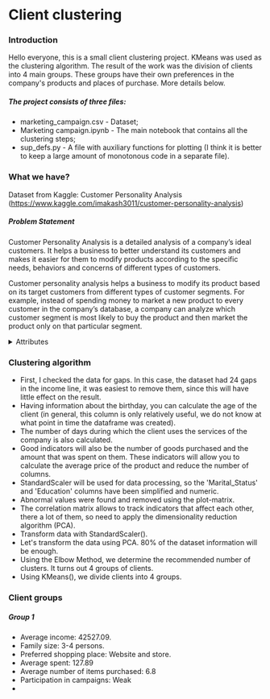 # Client clustering
### Introduction
Hello everyone, this is a small client clustering project. KMeans was used as the clustering algorithm. The result of the work was the division of clients into 4 main groups. These groups have their own preferences in the company's products and places of purchase. More details below.
##### The project consists of three files:

  - marketing_campaign.csv - Dataset;
  - Marketing campaign.ipynb - The main notebook that contains all the clustering steps;
  - sup_defs.py - A file with auxiliary functions for plotting (I think it is better to keep a large amount of monotonous code in a separate file).

### What we have?
Dataset from Kaggle: Customer Personality Analysis (https://www.kaggle.com/imakash3011/customer-personality-analysis)
##### Problem Statement
Customer Personality Analysis is a detailed analysis of a company’s ideal customers. It helps a business to better understand its customers and makes it easier for them to modify products according to the specific needs, behaviors and concerns of different types of customers.

Customer personality analysis helps a business to modify its product based on its target customers from different types of customer segments. For example, instead of spending money to market a new product to every customer in the company’s database, a company can analyze which customer segment is most likely to buy the product and then market the product only on that particular segment.

<details>
  <summary>Attributes</summary>
  
  ##### People

- ID: Customer's unique identifier
- Year_Birth: Customer's birth year
- Education: Customer's education level
- Marital_Status: Customer's marital status
- Income: Customer's yearly household income
- Kidhome: Number of children in customer's household
- Teenhome: Number of teenagers in customer's household
- Dt_Customer: Date of customer's enrollment with the company
- Recency: Number of days since customer's last purchase
- Complain: 1 if the customer complained in the last 2 years, 0 otherwise

##### Products

- MntWines: Amount spent on wine in last 2 years
- MntFruits: Amount spent on fruits in last 2 years
- MntMeatProducts: Amount spent on meat in last 2 years
- MntFishProducts: Amount spent on fish in last 2 years
- MntSweetProducts: Amount spent on sweets in last 2 years
- MntGoldProds: Amount spent on gold in last 2 years

##### Promotion

- NumDealsPurchases: Number of purchases made with a discount
- AcceptedCmp1: 1 if customer accepted the offer in the 1st campaign, 0 otherwise
- AcceptedCmp2: 1 if customer accepted the offer in the 2nd campaign, 0 otherwise
- AcceptedCmp3: 1 if customer accepted the offer in the 3rd campaign, 0 otherwise
- AcceptedCmp4: 1 if customer accepted the offer in the 4th campaign, 0 otherwise
- AcceptedCmp5: 1 if customer accepted the offer in the 5th campaign, 0 otherwise
- Response: 1 if customer accepted the offer in the last campaign, 0 otherwise

##### Place

- NumWebPurchases: Number of purchases made through the company’s website
- NumCatalogPurchases: Number of purchases made using a catalogue
- NumStorePurchases: Number of purchases made directly in stores
- NumWebVisitsMonth: Number of visits to company’s website in the last month
</details>

### Clustering algorithm
- First, I checked the data for gaps. In this case, the dataset had 24 gaps in the income line, it was easiest to remove them, since this will have little effect on the result.
- Having information about the birthday, you can calculate the age of the client (in general, this column is only relatively useful, we do not know at what point in time the dataframe was created).
- The number of days during which the client uses the services of the company is also calculated.
- Good indicators will also be the number of goods purchased and the amount that was spent on them. These indicators will allow you to calculate the average price of the product and reduce the number of columns.
- StandardScaler will be used for data processing, so the 'Marital_Status' and 'Education' columns have been simplified and numeric.
- Abnormal values were found and removed using the plot-matrix.
- The correlation matrix allows to track indicators that affect each other, there a lot of them, so need to apply the dimensionality reduction algorithm (PCA).
- Transform data with StandardScaler().
- Let's transform the data using PCA. 80% of the dataset information will be enough.
- Using the Elbow Method, we determine the recommended number of clusters. It turns out 4 groups of clients.
- Using KMeans(), we divide clients into 4 groups.
### Client groups
##### Group 1
- Average income: 42527.09.
- Family size: 3-4 persons.
- Preferred shopping place: Website and store.
- Average spent: 127.89
- Average number of items purchased: 6.8
- Participation in campaigns: Weak
- 
